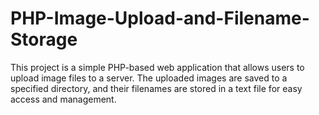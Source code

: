 # PHP-Image-Upload-and-Filename-Storage
This project is a simple PHP-based web application that allows users to upload image files to a server. The uploaded images are saved to a specified directory, and their filenames are stored in a text file for easy access and management.
